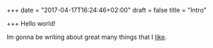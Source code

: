 +++
date = "2017-04-17T16:24:46+02:00"
draft = false
title = "Intro"

+++
Hello world!

Im gonna be writing about great many things that I [like](/page/about).
